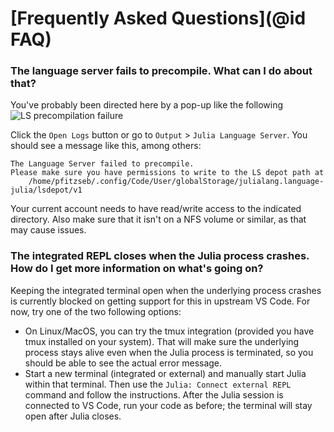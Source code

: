 # [Frequently Asked Questions](@id FAQ)

### The language server fails to precompile. What can I do about that?
You've probably been directed here by a pop-up like the following
![LS precompilation failure](./images/precompile-failure.png)

Click the `Open Logs` button or go to `Output` > `Julia Language Server`. You should see a message like this, among others:
```
The Language Server failed to precompile.
Please make sure you have permissions to write to the LS depot path at
	/home/pfitzseb/.config/Code/User/globalStorage/julialang.language-julia/lsdepot/v1
```

Your current account needs to have read/write access to the indicated directory. Also make sure that it isn't on a NFS volume or similar, as that may cause issues.

### The integrated REPL closes when the Julia process crashes. How do I get more information on what's going on?
Keeping the integrated terminal open when the underlying process crashes is currently blocked on getting support
for this in upstream VS Code. For now, try one of the two following options:

- On Linux/MacOS, you can try the tmux integration (provided you have tmux installed on your system). That will make sure the underlying process stays alive even when the Julia process is terminated, so you should be able to see the actual error message.
- Start a new terminal (integrated or external) and manually start Julia within that terminal. Then use the `Julia: Connect external REPL` command and follow the instructions. After the Julia session is connected to VS Code, run your code as before; the terminal will stay open after Julia closes.
